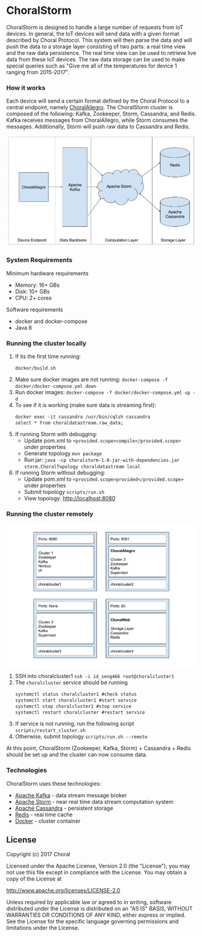 # ChoralStorm
ChoralStorm is designed to handle a large number of requests from IoT devices. In general, the IoT devices will send 
data with a given format described by Choral Protocol. This system will then parse the data and will push the data to a 
storage layer consisting of two parts: a real time view and the raw data persistence. The real time view can be used to 
retrieve live data from these IoT devices. The raw data storage can be used to make special queries such as "Give me all 
of the temperatures for device 1 ranging from 2015-2017".

### How it works
Each device will send a certain format defined by the Choral Protocol to a central endpoint, namely [ChoralAllegro]. 
The ChoralStorm cluster is composed of the following: Kafka, Zookeeper, Storm, Cassandra, and Redis. Kafka receives 
messages from ChoralAllegro, while Storm consumes the messages. Additionally, Storm will push raw data to Cassandra and
Redis.

![](/architecture.png)

### System Requirements
Minimum hardware requirements
* Memory: 16+ GBs
* Disk: 10+ GBs
* CPU: 2+ cores

Software requirements
* docker and docker-compose
* Java 8

### Running the cluster locally
1. If its the first time running:
    ```
    docker/build.sh
    ```
1. Make sure docker images are not running: `docker-compose -f docker/docker-compose.yml down`
1. Run docker images: `docker-compose -f docker/docker-compose.yml up -d`
1. To see if it is working (make sure data is streaming first):
    ```
    docker exec -it cassandra /usr/bin/cqlsh cassandra
    select * from choraldatastream.raw_data;
    ```
1. If running Storm with debugging:
    * Update pom.xml to `<provided.scope>compile</provided.scope>` under properties
    * Generate topology `mvn package`
    * Run jar: `java -cp choralstorm-1.0-jar-with-dependencies.jar storm.ChoralTopology choraldatastream local`
1. If running Storm without debugging:
    * Update pom.xml to `<provided.scope>provided</provided.scope>` under properties
    * Submit topology `scripts/run.sh`
    * View topology: [http://localhost:8080](http://localhost:8080)

### Running the cluster remotely
![](/choralcluster.png)
1. SSH into choralcluster1 `ssh -i id_seng466 root@choralcluster1`
1. The `choralcluster` service should be running 
    ```
    systemctl status choralcluster1 #check status
    systemctl start choralcluster1 #start service
    systemctl stop choralcluster1 #stop service
    systemctl restart choralcluster #restart service
    ```
1. If service is not running, run the following script `scripts/restart_cluster.sh`
1. Otherwise, submit topology `scripts/run.sh --remote`

At this point, ChoralStorm (Zookeeper, Kafka, Storm) + Cassandra + Redis should be set up and the cluster can now consume data.

### Technologies
ChoralStorm uses these technologies:

* [Apache Kafka] - data stream message broker
* [Apache Storm] - near real time data stream computation system
* [Apache Cassandra] - persistent storage
* [Redis] - real time cache
* [Docker] - cluster container

License
----
Copyright (c) 2017 Choral

Licensed under the Apache License, Version 2.0 (the "License");
you may not use this file except in compliance with the License.
You may obtain a copy of the License at

   http://www.apache.org/licenses/LICENSE-2.0

Unless required by applicable law or agreed to in writing, software
distributed under the License is distributed on an "AS IS" BASIS,
WITHOUT WARRANTIES OR CONDITIONS OF ANY KIND, either express or implied.
See the License for the specific language governing permissions and
limitations under the License.

   [Apache Kafka]: <http://kafka.apache.org/>
   [Apache Storm]: <http://storm.apache.org/>
   [Apache Cassandra]: <http://cassandra.apache.org/>
   [Redis]: <http://redis.io>
   [Docker]: <http://docker.com/>
   [ChoralAllegro]: <https://github.com/choralcloud/ChoralAllegro/>

